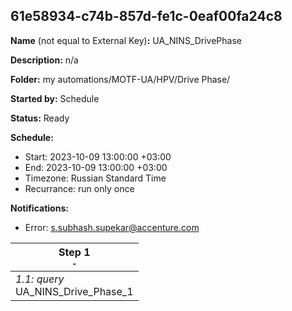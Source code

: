 ## 61e58934-c74b-857d-fe1c-0eaf00fa24c8

**Name** (not equal to External Key)**:** UA_NINS_DrivePhase

**Description:** n/a

**Folder:** my automations/MOTF-UA/HPV/Drive Phase/

**Started by:** Schedule

**Status:** Ready

**Schedule:**

* Start: 2023-10-09 13:00:00 +03:00
* End: 2023-10-09 13:00:00 +03:00
* Timezone: Russian Standard Time
* Recurrance: run only once

**Notifications:**

* Error: s.subhash.supekar@accenture.com

| Step 1<br>_<small>-</small>_ |
| --- |
| _1.1: query_<br>UA_NINS_Drive_Phase_1 |
